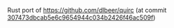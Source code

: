 Rust port of https://github.com/dlbeer/quirc (at commit [307473dbcab5e6c9654944c034b2426f46ac509f](https://github.com/dlbeer/quirc/tree/307473dbcab5e6c9654944c034b2426f46ac509f))
